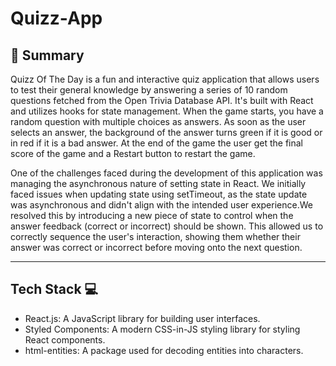 # Quizz-App

## 🦉 Summary

Quizz Of The Day is a fun and interactive quiz application that allows users to test their general knowledge by answering a series of 10 random questions fetched from the Open Trivia Database API. It's built with React and utilizes hooks for state management. When the game starts, you have a random question with multiple choices as answers. As soon as the user selects an answer, the background of the answer turns green if it is good or in red if it is a bad answer. At the end of the game the user get the final score of the game and a Restart button to restart the game.

One of the challenges faced during the development of this application was managing the asynchronous nature of setting state in React. We initially faced issues when updating state using setTimeout, as the state update was asynchronous and didn't align with the intended user experience.We resolved this by introducing a new piece of state to control when the answer feedback (correct or incorrect) should be shown. This allowed us to correctly sequence the user's interaction, showing them whether their answer was correct or incorrect before moving onto the next question.

---

## Tech Stack 💻

- React.js: A JavaScript library for building user interfaces.
- Styled Components: A modern CSS-in-JS styling library for styling React components.
- html-entities: A package used for decoding entities into characters.
